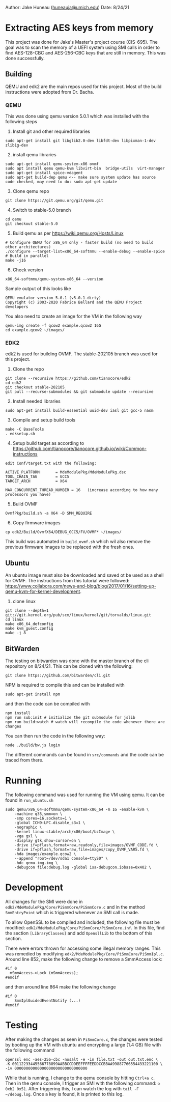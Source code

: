 Author: Jake Huneau (huneauja@umich.edu)
Date: 8/24/21


# Extracting AES keys from memory

This project was done for Jake's Master's project course (CIS-695). The goal was to scan the memory of a UEFI system using SMI calls in
order to find AES-128-CBC and AES-256-CBC keys that are still in memory. This was done successfully.

## Building
QEMU and edk2 are the main repos used for this project. Most of the build instructions were adopted from Dr. Bacha.

### QEMU
This was done using qemu version 5.0.1 which was installed with the following steps

1. Install git and other required libraries
```
sudo apt-get install git libglib2.0-dev libfdt-dev libpixman-1-dev zlib1g-dev
```

2. install qemu libraries
```
sudo apt-get install qemu-system-x86 ovmf
sudo apt install qemu qemu-kvm libvirt-bin  bridge-utils  virt-manager
sudo apt-get install spice-vdagent
sudo apt-get build-dep qemu <-- make sure system update has source code checked, may need to do: sudo apt-get update
```

3. Clone qemu repo
```
git clone https://git.qemu.org/git/qemu.git
```

4. Switch to stable-5.0 branch
```
cd qemu
git checkout stable-5.0
```

5. Build qemu as per https://wiki.qemu.org/Hosts/Linux
```
# Configure QEMU for x86_64 only - faster build (no need to build other architectures)
./configure --target-list=x86_64-softmmu --enable-debug --enable-spice
# Build in parallel
make -j16
```

6. Check version
```
x86_64-softmmu/qemu-system-x86_64 --version
```

Sample output of this looks like
```
QEMU emulator version 5.0.1 (v5.0.1-dirty)
Copyright (c) 2003-2020 Fabrice Bellard and the QEMU Project developers
```

You also need to create an image for the VM in the following way
```
qemu-img create -f qcow2 example.qcow2 16G
cd example.qcow2 ~/images/
```

### EDK2
edk2 is used for building OVMF. The stable-202105 branch was used for this project.

1. Clone the repo
```
git clone --recursive https://github.com/tianocore/edk2
cd edk2
git checkout stable-202105
git pull --recurse-submodules && git submodule update --recursive
```

2. Install needed libraries
```
sudo apt-get install build-essential uuid-dev iasl git gcc-5 nasm
```

3. Compile and setup build tools
```
make -C BaseTools
. edksetup.sh
```

4. Setup build target as according to https://github.com/tianocore/tianocore.github.io/wiki/Common-instructions
```
edit Conf/target.txt with the following:

ACTIVE_PLATFORM       = MdeModulePkg/MdeModulePkg.dsc
TOOL_CHAIN_TAG        = GCC5
TARGET_ARCH           = X64

MAX_CONCURRENT_THREAD_NUMBER = 16   (increase according to how many processors you have)
```

5. Build OVMF
```
OvmfPkg/build.sh -a X64 -D SMM_REQUIRE
```

6. Copy firmware images
```
cp edk2/Build/OvmfX64/DEBUG_GCC5/FV/OVMF* ~/images/
```

This build was automated in `build_ovmf.sh` which wil also remove the previous firmware images to be replaced with the fresh ones.

## Ubuntu
An ubuntu image must also be downloaded and saved ot be used as a shell for OVMF. The instructions from this tutorial were followed:
https://www.collabora.com/news-and-blog/blog/2017/01/16/setting-up-qemu-kvm-for-kernel-development.

1. clone linux
```
git clone --depth=1 git://git.kernel.org/pub/scm/linux/kernel/git/torvalds/linux.git
cd linux
make x86_64_defconfig
make kvm_guest.config
make -j 8
```

## BitWarden
The testing on bitwarden was done with the master branch of the cli repository on 8/24/21. This can be cloned with the following:
```
git clone https://github.com/bitwarden/cli.git
```

NPM is required to compile this and can be installed with
```
sudo apt-get install npm
```

and then the code can be compiled with
```
npm install
npm run sub:init # initialize the git submodule for jslib
npm run build:watch # watch will recompile the code whenever there are changes
```

You can then run the code in the following way:
```
node ./build/bw.js login
```

The different commands can be found in `src/commands` and the code can be traced from there.

# Running
The following command was used for running the VM using qemu. It can be found in `run_ubuntu.sh`
```
sudo qemu/x86_64-softmmu/qemu-system-x86_64 -m 1G -enable-kvm \
    -machine q35,smm=on \
    -smp cores=16,sockets=1 \
    -global ICH9-LPC.disable_s3=1 \
    -nographic \
    -kernel linux-stable/arch/x86/boot/bzImage \
    -vga qxl \
    -display gtk,show-cursor=on \
    -drive if=pflash,format=raw,readonly,file=images/OVMF_CODE.fd \
    -drive if=pflash,format=raw,file=images/copy_OVMF_VARS.fd \
    -hda images/example.qcow2 \
    --append "root=/dev/sda1 console=ttyS0" \
    -hdc qemu-img.img \
    -debugcon file:debug.log -global isa-debugcon.iobase=0x402 \
```

# Development
All changes for the SMI were done in `edk2/MdeModulePkg/Core/PiSmmCore/PiSmmCore.c` and in the method `SmmEntryPoint` which is triggered
whenever an SMI call is made.

To allow OpenSSL to be compiled and included, the following file must be modified: `edk2/MdeModulePkg/Core/PiSmmCore/PiSmmCore.inf`. In
this file, find the section `[LibraryClasses]` and add `OpensllLib` to the bottom of this section.

There were errors thrown for accessing some illegal memory ranges. This was remedied by modifying `edk2/MdeModulePkg/Core/PiSmmCore/PiSmmIpl.c`.
Around line 852, make the following change to remove a SmmAccess lock:
```
#if 0
  mSmmAccess->Lock (mSmmAccess);
#endif
```
and then around line 864 make the following change
```
#if 0
    SmmIplGuidedEventNotify (...)
#endif
```

# Testing
After making the changes as seen in `PiSmmCore.c`, the changes were tested by booting up the VM with ubuntu and encrypting a large (1.4 GB) file with
the following command
```
openssl enc -aes-256-cbc -nosalt -e -in file.txt -out out.txt.enc \
-K 00112233445566778899AABBCCDDEEFFFFEEDDCCBBAA99887766554433221100 \
-iv 00000000000000000000000000000000
```

While that is running, I change to the qemu console by hitting `Ctrl+a c`. Then in the qemu console, I trigger an SMI with the following command:
`o 0xb2 0x51`. After triggering this, I can watch the log with `tail -F ~/debug.log`. Once a key is found, it is printed to this log.
